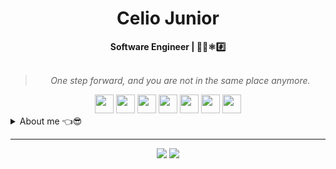 <h1 align="center">Celio Junior</h1>

<div align="center">
<b>Software Engineer | 🔋🎨⚛️#️⃣</b>
<br>
<br>
<blockquote>
<p>
<i>One step forward, and you are not in the same place anymore.</i>
</p>
</blockqote>
</div>

<div align="center" style="margin:auto">
    <img width="30px" src="https://cdn.jsdelivr.net/gh/devicons/devicon@latest/icons/javascript/javascript-original.svg" />
    <img width="30px" src="https://cdn.jsdelivr.net/gh/devicons/devicon@latest/icons/typescript/typescript-original.svg" />
    <img width="30px" src="https://cdn.jsdelivr.net/gh/devicons/devicon@latest/icons/react/react-original.svg" />
    <img width="30px" src="https://cdn.jsdelivr.net/gh/devicons/devicon@latest/icons/nodejs/nodejs-original.svg" />
    <img width="30px" src="https://cdn.jsdelivr.net/gh/devicons/devicon@latest/icons/csharp/csharp-original.svg" />
    <img width="30px" src="https://cdn.jsdelivr.net/gh/devicons/devicon@latest/icons/git/git-original.svg" />
    <img width="30px"  src="https://cdn.jsdelivr.net/gh/devicons/devicon@latest/icons/docker/docker-original.svg" />
</div>

<details closed>
<summary>About me 👈😎</summary>

---

Hello!! I'm Celio Junior. :wave: :wave:

I am a Brazilian developer living in Australia, passionate about web development and technology, working with programming since 2021.

As a way to improve my skills and work flow, I've been building some personal projects using different tools,
such as e-commerce, landing pages and management systems, focusing in problem solving, archtecture and good practice.

Professionally, I have worked using mostly **Javascript** for both *front-end* and *back-end* applications, in addition to other tools such as Java, PHP, Git, Docker...
 
Holding an Associate's Degree in <i>Web Development</i>, I also have knowledge about principles of software enginering, such as Objected Oriented Programming, Algorithms, System and Data Analysis, Database Management, Security Practices and more.

Although these are some of the hard skills I possess, I don't feel intimidated to learn something new to deliver challenging tasks. 💪💪
    
<div align="center" style="margin:auto">
    
[![Top Langs](https://github-readme-stats.vercel.app/api/top-langs/?username=celiovjunior&layout=compact)](https://github.com/anuraghazra/github-readme-stats)
    
</div>
  
</details>

---

<div align="center">

<a href="mailto:cl.juniorr@gmail.com" target="_blank"><img src="https://img.shields.io/badge/Gmail-D14836?style=for-the-badge&logo=gmail&logoColor=white" /></a>
<a href="https://www.linkedin.com/in/celiovjunior/" target="_blank"><img src="https://img.shields.io/badge/LinkedIn-0077B5?style=for-the-badge&logo=linkedin&logoColor=white" /></a>

</div>
